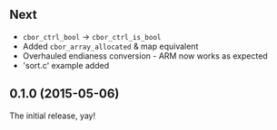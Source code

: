 Next
---------------------
- `cbor_ctrl_bool` -> `cbor_ctrl_is_bool`
- Added `cbor_array_allocated` & map equivalent
- Overhauled endianess conversion - ARM now works as expected
- 'sort.c' example added

0.1.0 (2015-05-06)
---------------------

The initial release, yay!

